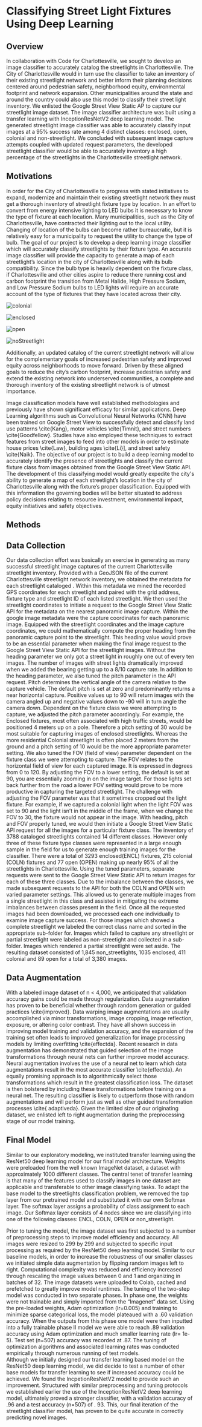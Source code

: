 # Classifying Street Light Fixtures Using Deep Learning

## Overview

In collaboration with Code for Charlottesville, we sought to develop an image classifier to accurately catalog the streetlights in Charlottesville. The City of Charlottesville would in turn use the classifier to take an inventory of their existing streetlight network and  better inform their planning decisions centered around pedestrian safety, neighborhood equity, environmental footprint and network expansion. Other municipalities around the state and around the country could also  use this model to classify their street light inventory. We enlisted the Google Street View Static AP to capture our streetlight image dataset. The image classifier architecture was built using a transfer learning with InceptionResNetV2 deep learning model. The generated streetlight image classifier was able to accurately classify input images at a 95% success rate among 4 distinct classes: enclosed, open, colonial and non-streetlight.  We concluded with subsequent image capture attempts coupled with updated request parameters, the developed streetlight classifier would be able to accurately  inventory a high percentage of the streetlights in the Charlottesville streetlight network. 

 ## Motivations 
In order for the City of Charlottesville to progress with stated initiatives to expand, modernize and maintain their existing streetlight network they must get a thorough inventory of streetlight fixture type by location. In an effort to convert from energy intensive lighting to LED bulbs it is necessary to know the type of fixture at each location. Many municipalities, such as the City of Charlottesville, have contracted their lighting out to the local utility. Changing of location of the bulbs can become rather bureaucratic, but it is relatively easy for a municipality to request the utility to change the type of bulb. 
The goal of our project is to develop a deep learning image classifier which will accurately classify streetlights by their fixture type. An accurate image classifier will provide the capacity to generate a map of each streetlight’s location in the city of Charlottesville along with its bulb compatibility. Since the bulb type is heavily dependent on the fixture class, if Charlottesville and other cities aspire to reduce there running cost and carbon footprint the transition from Metal Halide, High Pressure Sodium, and  Low Pressure Sodium bulbs to LED lights will require an accurate account of the type of fixtures that they have located across their city.   
 
![colonial](https://user-images.githubusercontent.com/50001904/118058990-73bc9000-b35d-11eb-8c15-d9be9e610226.jpg)

![enclosed](https://user-images.githubusercontent.com/50001904/118059312-3dcbdb80-b35e-11eb-83ce-08cd9a565467.jpg)

![open](https://user-images.githubusercontent.com/50001904/118059420-7d92c300-b35e-11eb-8949-d87bb4e49d9d.jpg)

![noStreetlight](https://user-images.githubusercontent.com/50001904/118059330-4ae8ca80-b35e-11eb-985a-ddb74bae9728.jpg)

 
Additionally, an updated catalog of the current streetlight network will allow for the complementary goals of increased pedestrian safety and improved equity across neighborhoods to move forward. Driven by these aligned goals to reduce the city’s carbon footprint, increase pedestrian safety and extend the existing network into underserved communities, a complete and thorough inventory of the existing streetlight network is of utmost importance.
 
Image classification models have well established methodologies and previously have shown significant efficacy for similar applications. Deep Learning algorithms such as Convolutional Neural Networks (CNN) have been trained on Google Street View to successfully detect and classify land use patterns \cite{Kang},  motor vehicles \cite{Timnit}, and street numbers \cite{Goodfellow}. Studies have also employed these techniques to extract features from street images to feed into other models in order to estimate house prices \cite{Law}, building ages \cite{Li}],  and street safety \cite{Naik}.
The objective of our project is to build a deep learning model to accurately identify the presence of streetlights and classify the current fixture class from images obtained from the Google Street View Static API. The development of this classifying model would greatly expedite the city's ability to generate a map of each streetlight’s location in the city of Charlottesville along with the fixture’s proper classification.  Equipped with this information the governing bodies will be better situated to address policy decisions relating to resource investment, environmental impact, equity initiatives and safety objectives. 

## Methods 
## Data Collection
Our data collection effort was basically an exercise in generating as many successful streetlight image captures of the current Charlottesville streetlight inventory. Provided with a GeoJSON file of the current Charlottesville streetlight network inventory, we obtained the metadata for each streetlight cataloged . Within this metadata we mined the recorded GPS coordinates for each streetlight and paired with the grid address, fixture type and streetlight ID of each listed streetlight. We then used the streetlight coordinates to initiate a request to the Google Street View Static API  for the metadata on the nearest panoramic image capture. Within the google image metadata were the capture coordinates for each panoramic image. Equipped with the streetlight coordinates and the image capture coordinates, we could mathematically compute the proper heading from the panoramic capture point to the streetlight. This heading value would prove to be an essential parameter when making the final image request to the Google Street View Static API for the streetlight images. Without the heading parameter we only got a street light in roughly one out of every ten images. The number of images with street lights dramatically improved when we added the bearing getting up to a 8/10 capture rate. 
In addition to the heading parameter, we also tuned the pitch parameter in the API request. Pitch determines the vertical angle of the camera relative to the capture vehicle. The default pitch is set at zero and predominantly returns a near horizontal capture. Positive values up to 90 will return images with the camera angled up and negative values down to -90 will in turn angle the camera down. Dependent on the fixture class we were attempting to capture, we adjusted the pitch parameter accordingly. For example, the Enclosed fixtures, most often associated with high traffic streets, would be positioned 4 meters up on a pole. Therefore a pitch setting of 30 would be most suitable for capturing images of enclosed streetlights. Whereas the more residential Colonial streetlight is often placed 2 meters from the ground and a pitch setting of 10 would be the more appropriate parameter setting. 
We also tuned the FOV (field of view) parameter dependent on the fixture class we were attempting to capture.  The FOV  relates to the horizontal field of view for each captured image. It is expressed in degrees from 0 to 120. By adjusting the FOV to a lower setting, the default is set at 90,  you are essentially zooming in on the image target. For those lights set back further from the road a lower FOV setting would prove to be more productive in capturing the targeted streetlight. The challenge with adjusting the FOV parameter was that it sometimes cropped out the light fixture. For example,  if we captured a colonial light  when the light FOV was set to 90 and the light isn’t in the middle of the frame, when we change the FOV to 30, the fixture would not appear in the image. With heading, pitch and FOV properly tuned, we would then initiate a Google Street View Static API request for all the images for a particular fixture class. 
The inventory of 3788 cataloged streetlights contained 14 different classes. However only three of these fixture type classes were represented in a large enough sample in the field for us to generate enough training images for the classifier. There were a total of 3293 enclosed(ENCL) fixtures, 215 colonial (COLN) fixtures and 77 open (OPEN) making up nearly 95% of all the streetlights in Charlottesville. Using the tuned parameters, separate requests were sent  to the Google Street View Static API to return images for each of these three classes. Due to the imbalance between the classes, we made subsequent requests to the API for both the COLN and OPEN with varied parameter settings. This allowed us to generate multiple images from a single streetlight in this class and assisted in mitigating the extreme imbalances between classes present in the field. 
Once all the requested images had been downloaded, we processed each one individually to examine image capture success. For those images which showed a complete streetlight we labeled the correct class name and sorted in the appropriate sub-folder for. Images which failed to capture any streetlight or partial streetlight were labeled as non-streetight and collected in a sub-folder. Images which rendered a partial streetlight were set aside. The resulting dataset consisted of 1,845 non_streetlights, 1035 enclosed, 411 colonial and 89 open for a total of 3,380 images. 
 
## Data Augmentation 

With a labeled image dataset of n < 4,000, we anticipated that validation accuracy gains could be made through regularization. Data augmentation has proven to be beneficial whether through random generation or guided practices \cite{improved}. Data warping image augmentations are usually accomplished via minor transformations, image cropping, image reflection, exposure, or altering color contrast. They have all shown success in improving model training and validation accuracy, and the expansion of the training set often leads to improved generalization for image processing models by limiting overfitting \cite{effectda}. Recent research in data augmentation has demonstrated that guided selection of the image transformations through neural nets can further improve model accuracy. Neural augmentation involves the use of a neural net to learn which data augmentations result in the most accurate classifier \cite{effectda}. An equally promising approach is to algorithmically select those transformations which result in the greatest classification loss. The dataset is then bolstered by including these transformations before training on a neural net. The resulting classifier is likely to outperform those with random augmentations and will perform just as well as other guided transformation processes \cite{ adaptiveda}.  Given the limited size of our originating dataset,  we enlisted left to right augmentation during the preprocessing stage of our model training. 



## Final Model
 
Similar to our exploratory modeling, we instituted transfer learning using the ResNet50 deep learning model for our final model architecture.  Weights were preloaded from the well known ImageNet dataset, a dataset with approximately 1000 different classes. The central tenet of transfer learning is that many of the features used to classify images in one dataset are applicable and transferable to other image classifying tasks. To adapt the base model to the streetlights classification problem, we removed the top layer from our pretrained model and substituted it with our own Softmax layer. The softmax layer assigns a probability of class assignment to each image. Our Softmax layer consists of 4 nodes since we are classifying into one of the following classes: ENCL, COLN, OPEN or non_streetlight. 
 
Prior to tuning the model, the image dataset was first subjected to a number of preprocessing steps to improve model efficiency and accuracy. All images were resized to 299 by 299  and subjected to specific input processing as required by the ResNet50 deep learning model. Similar to our baseline models, in order to increase the robustness of our smaller classes we initiated simple data augmentation by flipping random images left to right. Computational complexity was reduced and efficiency increased through rescaling the image values between 0 and 1 and organizing in batches of  32. The image datasets were uploaded to Colab,  cached and prefetched to greatly improve model runtimes. 
The tuning of the two-step model was conducted in two separate phases. In phase one, the weights were not trainable and simply imported from the “Imagenet” data set. Using the pre-loaded weights, Adam  optimization (lr=0.005) and training to minimize sparse categorical loss, the model plateaued with a .60 validation accuracy. When the outputs from this phase one model were then inputted into a fully trainable phase II model we were able to reach .89 validation accuracy using Adam optimization and much smaller learning rate (lr= 1e-5). Test set  (n=507) accuracy was recorded at .87. The tuning of optimization algorithms and associated learning rates was conducted empirically through numerous running of test models.  
Although we initially designed our transfer learning based model on the ResNet50 deep learning model, we did decide to test a number of other base models for  transfer learning  to see if increased accuracy could be achieved. We found the IncpetionResNetV2 model to provide such an improvement. Structured with similar preprocessing and tuning protocols we established earlier the use of the InceptionResNetV2 deep learning model, ultimately proved a stronger classifier, with a validation accuracy of .96 and a test accuracy (n=507) of . 93. This, our final iteration of the streetlight classifier model, has proven to be quite accurate in correctly predicting novel images.


